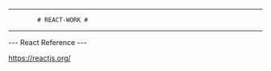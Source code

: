 --------------------------------------------------------------------------------

			# REACT-WORK #

--------------------------------------------------------------------------------

--- React Reference ---

https://reactjs.org/
